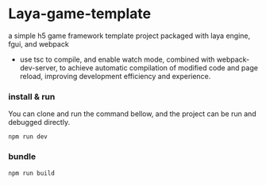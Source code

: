 # Laya-game-template

a simple h5 game framework template project packaged with laya engine, fgui, and webpack

- use tsc to compile, and enable watch mode, combined with webpack-dev-server, to achieve automatic compilation of modified code and page reload, improving development efficiency and experience.

### install & run

You can clone and run the command bellow, and the project can be run and debugged directly.

```
npm run dev
```

### bundle

```
npm run build
```

